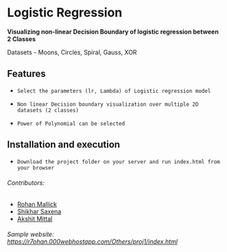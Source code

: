 # Logistic Regression

**Visualizing non-linear Decision Boundary of logistic regression between 2 Classes <br>**

Datasets - Moons, Circles, Spiral, Gauss, XOR

## Features

- `Select the parameters (lr, Lambda) of Logistic regression model`

- `Non linear Decision boundary visualization over multiple 2D datasets (2 classes)`

- `Power of Polynomial can be selected`

## Installation and execution

- `Download the project folder on your server and run index.html from your browser`
###### Contributors:
- [Rohan Mallick](https://github.com/r7rohan)
- [Shikhar Saxena](https://github.com/shikhar2402) 
- [Akshit Mittal](https://github.com/akshitmittal1)


###### Sample website: https://r7ohan.000webhostapp.com/Others/proj1/index.html
